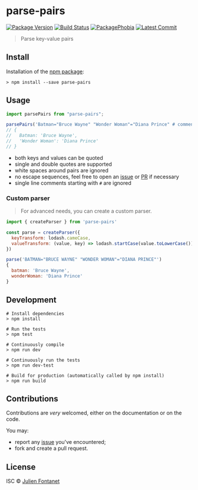 # parse-pairs

[![Package Version](https://badgen.net/npm/v/parse-pairs)](https://npmjs.org/package/parse-pairs) [![Build Status](https://travis-ci.org/JsCommunity/parse-pairs.png?branch=master)](https://travis-ci.org/JsCommunity/parse-pairs) [![PackagePhobia](https://badgen.net/packagephobia/install/parse-pairs)](https://packagephobia.now.sh/result?p=parse-pairs) [![Latest Commit](https://badgen.net/github/last-commit/JsCommunity/parse-pairs)](https://github.com/JsCommunity/parse-pairs/commits/master)

> Parse key-value pairs

## Install

Installation of the [npm package](https://npmjs.org/package/parse-pairs):

```
> npm install --save parse-pairs
```

## Usage

```js
import parsePairs from "parse-pairs";

parsePairs('Batman="Bruce Wayne" "Wonder Woman"="Diana Prince" # comment');
// {
//   Batman: 'Bruce Wayne',
//   'Wonder Woman': 'Diana Prince'
// }
```

- both keys and values can be quoted
- single and double quotes are supported
- white spaces around pairs are ignored
- no escape sequences, feel free to open an [issue](https://github.com/JsCommunity/parse-pairs/issues/) or [PR](https://github.com/JsCommunity/parse-pairs/pulls) if necessary
- single line comments starting with `#` are ignored

### Custom parser

> For advanced needs, you can create a custom parser.

```js
import { createParser } from 'parse-pairs'

const parse = createParser({
  keyTransform: lodash.cameCase,
  valueTransform: (value, key) => lodash.startCase(value.toLowerCase())
})

parse('BATMAN="BRUCE WAYNE" "WONDER WOMAN"="DIANA PRINCE"')
{
  batman: 'Bruce Wayne',
  wonderWoman: 'Diana Prince'
}
```

## Development

```
# Install dependencies
> npm install

# Run the tests
> npm test

# Continuously compile
> npm run dev

# Continuously run the tests
> npm run dev-test

# Build for production (automatically called by npm install)
> npm run build
```

## Contributions

Contributions are _very_ welcomed, either on the documentation or on
the code.

You may:

- report any [issue](https://github.com/JsCommunity/parse-pairs/issues)
  you've encountered;
- fork and create a pull request.

## License

ISC © [Julien Fontanet](https://github.com/julien-f)

